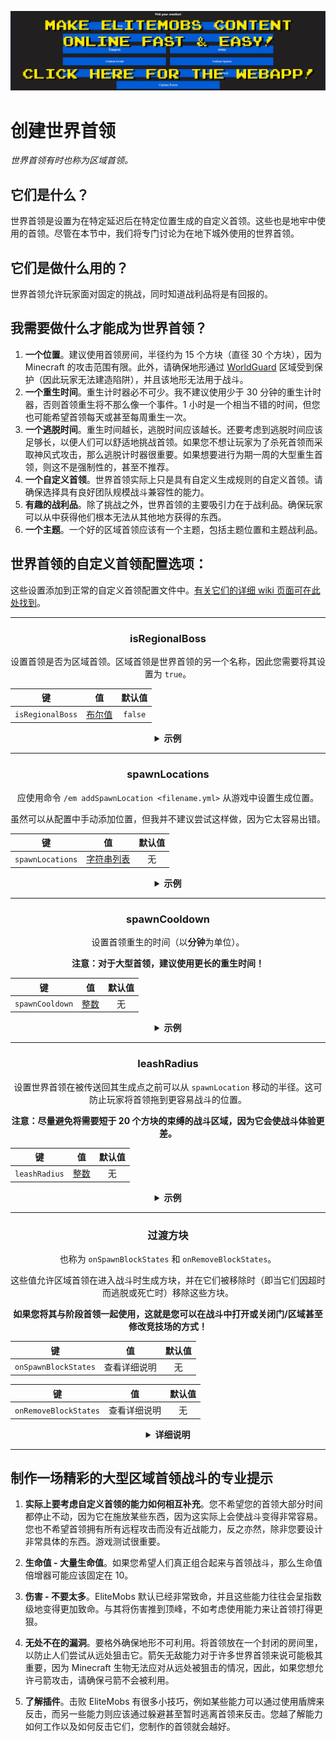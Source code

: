 [![webapp_banner.jpg](../../../img/wiki/webapp_banner.jpg)](https://magmaguy.com/webapp/webapp.html)

# 创建世界首领
*世界首领有时也称为区域首领。*
## 它们是什么？

世界首领是设置为在特定延迟后在特定位置生成的自定义首领。这些也是地牢中使用的首领。尽管在本节中，我们将专门讨论为在地下城外使用的世界首领。

## 它们是做什么用的？

世界首领允许玩家面对固定的挑战，同时知道战利品将是有回报的。

## 我需要做什么才能成为世界首领？

1. **一个位置**。建议使用首领房间，半径约为 15 个方块（直径 30 个方块），因为 Minecraft 的攻击范围有限。此外，请确保地形通过 [WorldGuard](https://dev.bukkit.org/projects/worldguard) 区域受到保护（因此玩家无法建造陷阱），并且该地形无法用于战斗。
2. **一个重生时间**。重生计时器必不可少。我不建议使用少于 30 分钟的重生计时器，否则首领重生将不那么像一个事件。1 小时是一个相当不错的时间，但您也可能希望首领每天或甚至每周重生一次。
3. **一个逃脱时间**。重生时间越长，逃脱时间应该越长。还要考虑到逃脱时间应该足够长，以便人们可以舒适地挑战首领。如果您不想让玩家为了杀死首领而采取神风式攻击，那么逃脱计时器很重要。如果想要进行为期一周的大型重生首领，则这不是强制性的，甚至不推荐。
4. **一个自定义首领**。世界首领实际上只是具有自定义生成规则的自定义首领。请确保选择具有良好团队规模战斗兼容性的能力。
5. **有趣的战利品**。除了挑战之外，世界首领的主要吸引力在于战利品。确保玩家可以从中获得他们根本无法从其他地方获得的东西。
6. **一个主题**。一个好的区域首领应该有一个主题，包括主题位置和主题战利品。

## 世界首领的自定义首领配置选项：

这些设置添加到正常的自定义首领配置文件中。[有关它们的详细 wiki 页面可在此处找到]($language$/elitemobs/creating_bosses.md)。

<div align="center">

***

### isRegionalBoss

设置首领是否为区域首领。区域首领是世界首领的另一个名称，因此您需要将其设置为 `true`。

| 键        |       值        | 默认值 |
|-----------|:---------------:|:------:|
| `isRegionalBoss` | [布尔值](#boolean) | `false` |

<details>

<summary><b>示例</b></summary>

<div align="left">

```yml
isRegionalBoss: true
```

</div>

</details>

***

### spawnLocations

应使用命令 `/em addSpawnLocation <filename.yml>` 从游戏中设置生成位置。

虽然可以从配置中手动添加位置，但我并不建议尝试这样做，因为它太容易出错。

| 键              |           值            | 默认值 |
|------------------|:---------------------------:|:------:|
| `spawnLocations` | [字符串列表](#string_list) |  无   |

<details>

<summary><b>示例</b></summary>

<div align="left">

配置文件中的位置（针对高级用户）区域首领的配置文件通过存储多个生成位置以及重生计时器，将所有该区域首领的实例存储在单个文件中。

实际上，这意味着此条目：

```yaml
spawnLocations:
- elitemobs_sewer_maze,-70.17178578884845,168.2,-173.17112099568718,-271.24023,64.19999:1610710903931
- elitemobs_sewer_maze,-135.02262355317436,168.2,-153.28849346821508,-98.53906,60.750263:1609026066482
- elitemobs_sewer_maze,-70.43846307626053,168.2,-174.13499832314378,-271.24023,64.19999:1610710886530
- elitemobs_sewer_maze,-130.39762674971664,168.2,-171.67396911490718,-47.532227,51.900173:1609026066482
- elitemobs_sewer_maze,-117.12782160766056,162.2,-166.40989416757444,-71.37402,-1.4997427:1610710974882
- elitemobs_sewer_maze,-105.13138759611667,168.2,-169.85898023126538,-124.34766,41.24988:1610710945331
- elitemobs_sewer_maze,-106.21847515732084,169.2,-152.3609257554766,-170.86523,21.450315:1610537606222
```

包含 7 个不同的区域首领，它们位于不同的位置，并且具有不同的重生计时器。

让我们分解一下详细信息，看一下第一个区域首领：

```yaml
- elitemobs_sewer_maze,-70.17178578884845,168.2,-173.17112099568718,-271.24023,64.19999:1610710903931
```

由于它遵循 `world,x,y,z,pitch,yaw:unixTimeStamp` 格式，因此该首领在名为 `elitemobs_sewer_maze` 的世界中生成，x = `-70.17178578884845`、y = `168.2`、z = `-173.17112099568718`、pitch = `-271.24023`、yaw = `64.19999`。

unix 时间戳存储首领将重生的时间（以 unix 时间为单位）。这用于通过重新启动存储重生时间。如果您想知道这对应于什么时间，您可以在网上找到无数的 unix 时间到实时转换工具。

如果您希望某个特定首领在重新加载或重新启动后重生，您只需清除 `:unixTimeStamp` 条目即可。

</div>

</details>

***

### spawnCooldown

设置首领重生的时间（以**分钟**为单位）。

**注意：对于大型首领，建议使用更长的重生时间！**

| 键        |       值        | 默认值 |
|-----------|:---------------:|:------:|
| `spawnCooldown` | [整数](#integer) |  无   |

<details>

<summary><b>示例</b></summary>

<div align="left">

```yml
spawnCooldown: 20
```

</div>

</details>

***

### leashRadius

设置世界首领在被传送回其生成点之前可以从 `spawnLocation` 移动的半径。这可防止玩家将首领拖到更容易战斗的位置。

**注意：尽量避免将需要短于 20 个方块的束缚的战斗区域，因为它会使战斗体验更差。**

| 键        |       值        | 默认值 |
|-----------|:---------------:|:------:|
| `leashRadius` | [整数](#integer) |  无   |

<details>

<summary><b>示例</b></summary>

<div align="left">

```yml
leashRadius: 30
```

</div>

</details>

***

### 过渡方块

也称为 `onSpawnBlockStates` 和 `onRemoveBlockStates`。

这些值允许区域首领在进入战斗时生成方块，并在它们被移除时（即当它们因超时而逃脱或死亡时）移除这些方块。

**如果您将其与阶段首领一起使用，这就是您可以在战斗中打开或关闭门/区域甚至修改竞技场的方式！**

| 键        |          值          | 默认值 |
|-----------|:------------------------:|:------:|
| `onSpawnBlockStates` | 查看详细说明 |  无   |

| 键        | 值  | 默认值 |
|-----------|:-------:|:-------:|
| `onRemoveBlockStates` | 查看详细说明 |  无   |

<details>

<summary><b>详细说明</b></summary>

<div align="left">

**所有方块都相对于生成位置。在开始设置任何方块之前，请确保您有最终的生成位置。**

</br>如果您已经创建了一个大型过渡方块区域，现在需要移动首领，但不希望重新执行过渡方块。然后，您可以使用 EliteScript [传送]($language$/elitemobs/elitescript_actions.md&section=teleport) 动作将首领移动到它生成后的正确位置。请记住，您将必须相应地调整您的束缚。

由于设置方块的复杂性，不建议您手动执行此操作。您应该使用以下命令来执行此操作：

- /em registerblocks <区域_首领_文件.yml> <on_spawn/on_remove>
- /em registerblocksedit <区域_首领_文件.yml> <on_spawn/on_remove>
- /em registerblocksarea <区域_首领_文件.yml> <on_spawn/on_remove>
- /em registerblocksareaedit <区域_首领_文件.yml> <on_spawn/on_remove>
- /em cancelblocks

让我们分解一下。

**/em registerblocks <区域_首领_文件.yml> <on_spawn/on_remove>**

最基本的命令。这是一个您运行一次以启动，然后再运行一次以提交的切换开关。与所有其他命令一样，您选择是将这些方块设置为针对 `on_spawn` 还是 `on_remove` 状态进行修改。

如果注册 on_spawn，这将在首领生成或重生时修改方块。如果注册 on_remove，这将在首领死亡或使用自定义首领超时机制超时时修改方块。

要注册方块，只需在此设置开启时放置或移除您希望修改的方块。

**/em registerblocksedit <区域_首领_文件.yml> <on_spawn/on_remove>**

如果要修改已设置的方块，可以使用此命令。其工作方式与 `/em registerblocks <区域_首领_文件.yml> <on_spawn/on_remove>` 非常相似。

**/em registerblocksarea <区域_首领_文件.yml> <on_spawn/on_remove>**

与 `/em registerblocks <区域_首领_文件.yml> <on_spawn/on_remove>` 一样，这允许您注册方块，但它允许通过获取两个对角来选择它们（与 worldedit / worldguard 区域选择相同），而不是单独选择方块。

出于安全原因，区域选择的上限为 200 个方块（默认，可在 config.yml 中修改）。请记住，每个方块在同一刻都会被修改，因此如果您要修改大量地形，您可能会在运行这些修改时开始看到较大的延迟峰值。

**/em registerblocksareaedit <区域_首领_文件.yml> <on_spawn/on_remove>**

其工作方式与 `/em registerblocksedit` 相同，但适用于区域。可用于超出区域 200（默认）个方块注册限制。

**/em cancelblocks**

在任何时候，如果在注册方块时出错，您可以运行此命令来取消注册。它将恢复您在该编辑/注册上开始注册的任何更改。

</div>

</details>

</div>

***

## 制作一场精彩的大型区域首领战斗的专业提示

1. **实际上要考虑自定义首领的能力如何相互补充**。您不希望您的首领大部分时间都停止不动，因为它在施放某些东西，因为这实际上会使战斗变得非常容易。您也不希望首领拥有所有远程攻击而没有近战能力，反之亦然，除非您要设计非常具体的东西。游戏测试很重要。

2. **生命值 - 大量生命值**。如果您希望人们真正组合起来与首领战斗，那么生命值倍增器可能应该固定在 10。

3. **伤害 - 不要太多**。EliteMobs 默认已经非常致命，并且这些能力往往会呈指数级地变得更加致命。与其将伤害推到顶峰，不如考虑使用能力来让首领打得更狠。

4. **无处不在的漏洞**。要格外确保地形不可利用。将首领放在一个封闭的房间里，以防止人们尝试从远处狙击它。箭矢无敌能力对于许多世界首领来说可能极其重要，因为 Minecraft 生物无法应对从远处被狙击的情况，因此，如果您想允许弓箭攻击，请确保弓箭不会被利用。

5. **了解插件**。击败 EliteMobs 有很多小技巧，例如某些能力可以通过使用盾牌来反击，而另一些能力则应该通过躲避甚至暂时逃离首领来反击。您越了解能力如何工作以及如何反击它们，您制作的首领就会越好。

